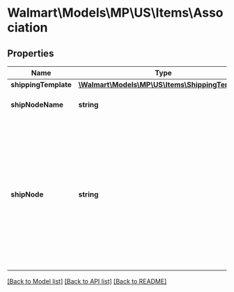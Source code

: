# Walmart\Models\MP\US\Items\Association

## Properties

Name | Type | Description | Notes
------------ | ------------- | ------------- | -------------
**shippingTemplate** | [**\Walmart\Models\MP\US\Items\ShippingTemplate**](ShippingTemplate.md) |  | [optional]
**shipNodeName** | **string** | Name of the fulfillment center. | [optional]
**shipNode** | **string** | The fulfillment center or ship node Id which uniquely identifies each facility and is autogenerated during the creation of fulfillment center. Every time a facility is added, a new ship node id is generated. | [optional]


[[Back to Model list]](./) [[Back to API list]](../../../../../README.md#supported-apis) [[Back to README]](../../../../../README.md)
